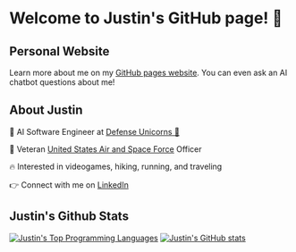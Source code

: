 # Welcome to Justin's GitHub page! 👋

## Personal Website

Learn more about me on my [GitHub pages website](https://justinthelaw.github.io/justinthelaw/). You can even ask an AI chatbot questions about me!

## About Justin

💼 AI Software Engineer at [Defense Unicorns 🦄](https://www.defenseunicorns.com/)

🚀 Veteran [United States Air and Space Force](https://www.spaceforce.com/) Officer

🔥 Interested in videogames, hiking, running, and traveling

👉 Connect with me on [LinkedIn](https://www.linkedin.com/in/justinwingchunglaw/)

## Justin's Github Stats

[![Justin's Top Programming Languages](https://github-readme-stats.vercel.app/api/top-langs/?username=justinthelaw&langs_count=6&&layout=donut&theme=transparent)](https://github.com/anuraghazra/github-readme-stats)
[![Justin's GitHub stats](https://github-readme-stats.vercel.app/api?username=justinthelaw&show_icons=true&theme=transparent)](https://github.com/anuraghazra/github-readme-stats)

